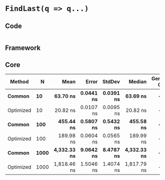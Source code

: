 # `FindLast(q => q...)`

## Code
```csharp

```

## Framework

## Core
|    Method |    N |        Mean |     Error |    StdDev |      Median | Gen 0 | Gen 1 | Gen 2 | Allocated |
|---------- |----- |------------:|----------:|----------:|------------:|------:|------:|------:|----------:|
|    **Common** |   **10** |    **63.70 ns** | **0.0441 ns** | **0.0391 ns** |    **63.69 ns** |     **-** |     **-** |     **-** |         **-** |
| Optimized |   10 |    20.82 ns | 0.0107 ns | 0.0095 ns |    20.82 ns |     - |     - |     - |         - |
|    **Common** |  **100** |   **455.44 ns** | **0.5807 ns** | **0.5432 ns** |   **455.58 ns** |     **-** |     **-** |     **-** |         **-** |
| Optimized |  100 |   189.98 ns | 0.0604 ns | 0.0565 ns |   189.99 ns |     - |     - |     - |         - |
|    **Common** | **1000** | **4,332.33 ns** | **9.0642 ns** | **8.4787 ns** | **4,332.33 ns** |     **-** |     **-** |     **-** |         **-** |
| Optimized | 1000 | 1,818.46 ns | 1.5046 ns | 1.4074 ns | 1,817.79 ns |     - |     - |     - |         - |
